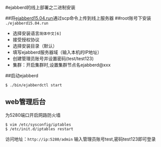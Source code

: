 #ejabberd的线上部署之二进制安装

##将[ejabberd15.04.run][1]通过scp命令上传到线上服务器
##root账号下安装 `./ejabberd15.04.run`
* 选择安装语言`简体中文[6]`
* 接受授权协议
* 选择安装目录（默认）
* 填写ejabberd服务器域（输入本机的IP地址）
* 创建管理员账号并设置密码(test/test123)
* 集群：开启集群时,设置集群节点名ejabberd@xxx

##启动ejabberd
```
$ ./bin/ejabberdctl start
```

## web管理后台

为5280端口开启网路防火墙

```shell
$ vim /etc/sysconfig/iptables
$ /etc/init.d/iptables restart
```

访问地址：`http://ip:5280/admin` 输入管理员账号test,密码test123即可登录

[1]:https://www.process-one.net/en/ejabberd/downloads/

